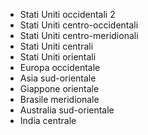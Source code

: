 - Stati Uniti occidentali 2
- Stati Uniti centro-occidentali
- Stati Uniti centro-meridionali
- Stati Uniti centrali
- Stati Uniti orientali
- Europa occidentale
- Asia sud-orientale
- Giappone orientale
- Brasile meridionale
- Australia sud-orientale
- India centrale